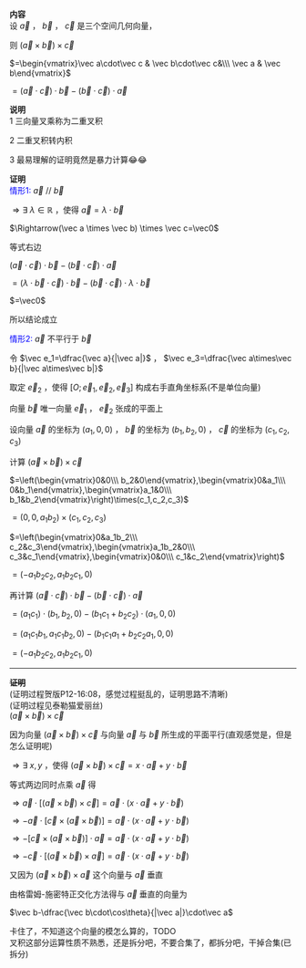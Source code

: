 **内容**  
设 $\vec a$ ， $\vec b$ ， $\vec c$ 是三个空间几何向量，  
  
则 $(\vec a \times \vec b) \times \vec c$  
  
$=\begin{vmatrix}\vec a\cdot\vec c & \vec b\cdot\vec c&\\\ \vec a & \vec b\end{vmatrix}$  
  
$=(\vec a\cdot\vec c)\cdot\vec b-(\vec b\cdot\vec c)\cdot\vec a$  
  
**说明**  
1 三向量叉乘称为二重叉积  
  
2 二重叉积转内积  
  
3 最易理解的证明竟然是暴力计算😂😂  
  
**证明**  
<font color=blue>情形1:</font> $\vec a\ //\ \vec b$  
  
$\Rightarrow\exists\ \lambda\in\mathbb R$ ，使得 $\vec a=\lambda\cdot\vec b$  
  
$\Rightarrow(\vec a \times \vec b) \times \vec c=\vec0$  
  
等式右边  
  
$(\vec a\cdot\vec c)\cdot\vec b-(\vec b\cdot\vec c)\cdot\vec a$  
  
$=(\lambda\cdot\vec b\cdot\vec c)\cdot\vec b-(\vec b\cdot\vec c)\cdot\lambda\cdot\vec b$  
  
$=\vec0$  
  
所以结论成立  
  
<font color=blue>情形2:</font> $\vec a$ 不平行于 $\vec b$  
  
令 $\vec e_1=\dfrac{\vec a}{|\vec a|}$ ， $\vec e_3=\dfrac{\vec a\times\vec b}{|\vec a\times\vec b|}$  
  
取定 $\vec e_2$ ，使得 $[O;\vec e_1,\vec e_2,\vec e_3]$ 构成右手直角坐标系(不是单位向量)  
  
向量 $\vec b$ 唯一向量 $\vec e_1$ ， $\vec e_2$ 张成的平面上  
  
设向量 $\vec a$ 的坐标为 $(a_1,0,0)$ ， $\vec b$ 的坐标为 $(b_1,b_2,0)$ ， $\vec c$ 的坐标为 $(c_1,c_2,c_3)$  
  
计算 $(\vec a \times \vec b) \times \vec c$  
  
$=\left(\begin{vmatrix}0&0\\\ b_2&0\end{vmatrix},\begin{vmatrix}0&a_1\\\ 0&b_1\end{vmatrix},\begin{vmatrix}a_1&0\\\ b_1&b_2\end{vmatrix}\right)\times(c_1,c_2,c_3)$  
  
$=(0,0,a_1b_2)\times(c_1,c_2,c_3)$  
  
$=\left(\begin{vmatrix}0&a_1b_2\\\ c_2&c_3\end{vmatrix},\begin{vmatrix}a_1b_2&0\\\ c_3&c_1\end{vmatrix},\begin{vmatrix}0&0\\\ c_1&c_2\end{vmatrix}\right)$  
  
$=(-a_1b_2c_2,a_1b_2c_1,0)$  
  
再计算 $(\vec a\cdot\vec c)\cdot\vec b-(\vec b\cdot\vec c)\cdot\vec a$  
  
$=(a_1c_1)\cdot(b_1,b_2,0)-(b_1c_1+b_2c_2)\cdot(a_1,0,0)$  
  
$=(a_1c_1b_1,a_1c_1b_2,0)-(b_1c_1a_1+b_2c_2a_1,0,0)$  
  
$=(-a_1b_2c_2,a_1b_2c_1,0)$  
  
---  
  
~~**证明**~~  
(证明过程贺版P12-16:08，感觉过程挺乱的，证明思路不清晰)  
(证明过程见泰勒猫爱丽丝)  
$(\vec a\times\vec b)\times\vec c$  
  
因为向量 $(\vec a\times\vec b)\times\vec c$ 与向量 $\vec a$ 与 $\vec b$ 所生成的平面平行(直观感觉是，但是怎么证明呢)  
  
$\Rightarrow\exists\ x,y$ ，使得 $(\vec a\times\vec b)\times\vec c=x\cdot\vec a+y\cdot\vec b$  
  
等式两边同时点乘 $\vec a$ 得  
  
$\Rightarrow\vec a\cdot[(\vec a\times\vec b)\times\vec c]=\vec a\cdot(x\cdot\vec a+y\cdot\vec b)$  
  
$\Rightarrow-\vec a\cdot[\vec c\times(\vec a\times\vec b)]=\vec a\cdot(x\cdot\vec a+y\cdot\vec b)$  
  
$\Rightarrow-[\vec c\times(\vec a\times\vec b)]\cdot\vec a=\vec a\cdot(x\cdot\vec a+y\cdot\vec b)$  
  
$\Rightarrow-\vec c\cdot[(\vec a\times\vec b)\times\vec a]=\vec a\cdot(x\cdot\vec a+y\cdot\vec b)$  
  
又因为 $(\vec a\times\vec b)\times\vec a$ 这个向量与 $\vec a$ 垂直  
  
由格雷姆-施密特正交化方法得与 $\vec a$ 垂直的向量为  
  
$\vec b-\dfrac{\vec b\cdot\cos\theta}{|\vec a|}\cdot\vec a$  
  
卡住了，不知道这个向量的模怎么算的，TODO  
叉积这部分运算性质不熟悉，还是拆分吧，不要合集了，都拆分吧，干掉合集(已拆分)  
